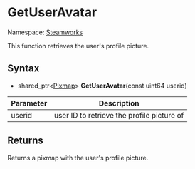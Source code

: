# GetUserAvatar

Namespace: [Steamworks](Steamworks.md)

This function retrieves the user's profile picture.

## Syntax

- shared_ptr<[Pixmap](Pixmap.md)\> **GetUserAvatar**(const uint64 userid)

| Parameter | Description |
|---|---|
| userid | user ID to retrieve the profile picture of |

## Returns

Returns a pixmap with the user's profile picture.
